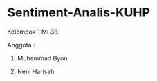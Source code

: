 # Sentiment-Analis-KUHP


Kelompok 1 MI 3B

Anggota : 

1. Muhammad Byon
          
2. Neni Harisah
